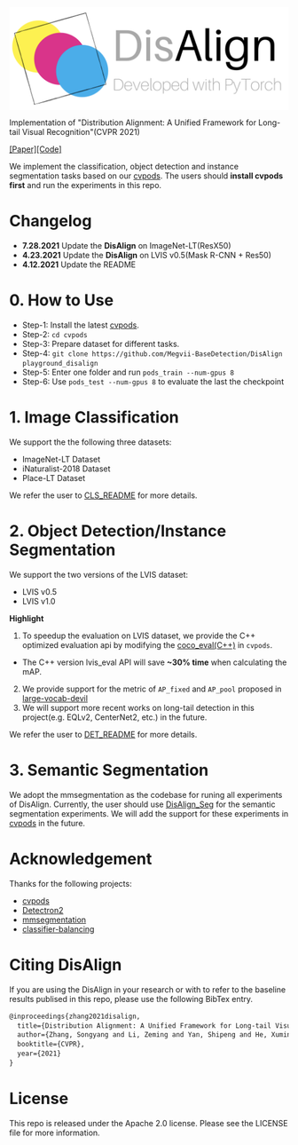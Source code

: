 
<!-- <div align=center><img src=".src/disalign.png"><div align=mi> -->
<div align=center><img src=".src/disalign.png" align="middle" width="600"/><div align=left>


Implementation of "Distribution Alignment: A Unified Framework for Long-tail Visual Recognition"(CVPR 2021)

[[Paper]](https://arxiv.org/abs/2103.16370)[[Code]](https://github.com/Megvii-BaseDetection/DisAlign)

We implement the classification, object detection and instance segmentation tasks based on our [cvpods](https://github.com/Megvii-BaseDetection/cvpods). The users should **install cvpods first** and run the experiments in this repo.

# Changelog
- **7.28.2021** Update the **DisAlign** on ImageNet-LT(ResX50)
- **4.23.2021** Update the **DisAlign** on LVIS v0.5(Mask R-CNN + Res50)
- **4.12.2021** Update the README

# 0. How to Use
- Step-1: Install the latest [cvpods](https://github.com/Megvii-BaseDetection/cvpods).
- Step-2: `cd cvpods`
- Step-3: Prepare dataset for different tasks.
- Step-4: `git clone https://github.com/Megvii-BaseDetection/DisAlign playground_disalign`
- Step-5: Enter one folder and run `pods_train --num-gpus 8`
- Step-6: Use `pods_test --num-gpus 8` to evaluate the last the checkpoint


# 1. Image Classification
We support the the following three datasets:
- ImageNet-LT Dataset
- iNaturalist-2018 Dataset
- Place-LT Dataset

We refer the user to [CLS_README](classification/README.md) for more details.

# 2. Object Detection/Instance Segmentation
We support the two versions of the LVIS dataset:
- LVIS v0.5
- LVIS v1.0

**Highlight**
1. To speedup the evaluation on LVIS dataset, we provide the C++ optimized evaluation api by modifying the [coco_eval(C++)](https://github.com/Megvii-BaseDetection/cvpods/blob/master/cvpods/layers/csrc/cocoeval/cocoeval.cpp) in `cvpods`.
  - The C++ version lvis_eval API will save **~30% time** when calculating the mAP.
2. We provide support for the metric of `AP_fixed` and `AP_pool` proposed in [large-vocab-devil](https://github.com/achalddave/large-vocab-devil)
3. We will support more recent works on long-tail detection in this project(e.g. EQLv2, CenterNet2, etc.) in the future.

We refer the user to [DET_README](segmentation/README.md) for more details.


# 3. Semantic Segmentation

We adopt the mmsegmentation as the codebase for runing all experiments of DisAlign.
Currently, the user should use [DisAlign_Seg](TODO) for the semantic segmentation experiments.
We will add the support for these experiments in [cvpods](https://github.com/Megvii-BaseDetection/cvpods) in the future.

# Acknowledgement

Thanks for the following projects:
- [cvpods](https://github.com/Megvii-BaseDetection/cvpods)
- [Detectron2](https://github.com/facebookresearch/detectron2)
- [mmsegmentation](https://github.com/open-mmlab/mmsegmentation)
- [classifier-balancing](https://github.com/facebookresearch/classifier-balancing)


# Citing DisAlign
If you are using the DisAlign in your research or with to refer to the baseline results publised in this repo, please use the following BibTex entry.

```latex
@inproceedings{zhang2021disalign,
  title={Distribution Alignment: A Unified Framework for Long-tail Visual Recognition.},
  author={Zhang, Songyang and Li, Zeming and Yan, Shipeng and He, Xuming and Sun, Jian},
  booktitle={CVPR},
  year={2021}
}
```

# License

This repo is released under the Apache 2.0 license. Please see the LICENSE file for more information.

